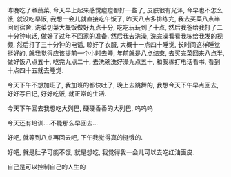 昨晚吃了煮蔬菜, 今天早上起来感觉痘痘都好一些了, 皮肤很有光泽, 今早也不怎么饿, 就没吃早饭, 我想一会儿就直接吃午饭了, 昨天八点多排练完, 我去买菜八点半回到宿舍, 洗菜切菜大概饭做好九点十分, 吃吃玩玩到了十点, 然后我爸给我打了二十分钟电话, 做好了过年不回家的准备. 然后我去洗澡, 洗完澡看看我栋给我发的视频, 然后打了三十分钟的电话, 晾好了衣服, 大概十一点四十睡觉, 长时间这样睡觉挺好的, 就我觉得应该提前一个小时去睡, 年前就是八点结束, 去买完菜回来八点半, 做好饭八点五十, 吃完九点二十, 去洗碗洗好澡九点五十, 和我栋打电话看书, 看到十点四十五就去睡觉.

今天下午不想加班了, 我加班的都快吐了, 晚上去跳舞的, 我想今天下午早点回去, 好好写日记, 好好吃饭, 就正常的生活.

今天下午回去我想吃大列巴, 硬硬香香的大列巴, 呜呜呜

今天还有培训....不能那么早回去...

好吧, 就等到八点再回去吧, 下午我觉得真的挺饿的.

好吧, 就是肚子可能不饿, 就是想吃, 我觉得我一会儿可以去吃红油面皮.

自己是可以控制自己的人生的